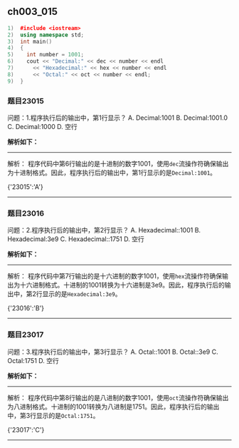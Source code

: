 ## ch003_015
``` c++
1)  #include <iostream>
2)  using namespace std;
3)  int main()
4)  {
5)    int number = 1001;
6)    cout << "Decimal:" << dec << number << endl
7)      << "Hexadecimal:" << hex << number << endl
8)      << "Octal:" << oct << number << endl;
9)  }

```
### 题目23015
问题：1.程序执行后的输出中，第1行显示？
A.  Decimal:1001
B.  Decimal:1001.0
C.  Decimal:1000
D.  空行


**解析如下：**

------

解析：
程序代码中第6行输出的是十进制的数字1001，使用`dec`流操作符确保输出为十进制格式。因此，程序执行后的输出中，第1行显示的是`Decimal:1001`。

{'23015':'A'}

------

### 题目23016
问题：2.程序执行后的输出中，第2行显示？
A.  Hexadecimal::1001
B.  Hexadecimal:3e9
C.  Hexadecimal::1751
D.  空行


**解析如下：**

------

解析：
程序代码中第7行输出的是十六进制的数字1001，使用`hex`流操作符确保输出为十六进制格式。十进制的1001转换为十六进制是3e9。因此，程序执行后的输出中，第2行显示的是`Hexadecimal:3e9`。

{'23016':'B'}

------

### 题目23017
问题：3.程序执行后的输出中，第3行显示？
A.  Octal::1001
B.  Octal::3e9
C.  Octal:1751
D.  空行


**解析如下：**

------

解析：
程序代码中第8行输出的是八进制的数字1001，使用`oct`流操作符确保输出为八进制格式。十进制的1001转换为八进制是1751。因此，程序执行后的输出中，第3行显示的是`Octal:1751`。

{'23017':'C'}

------

